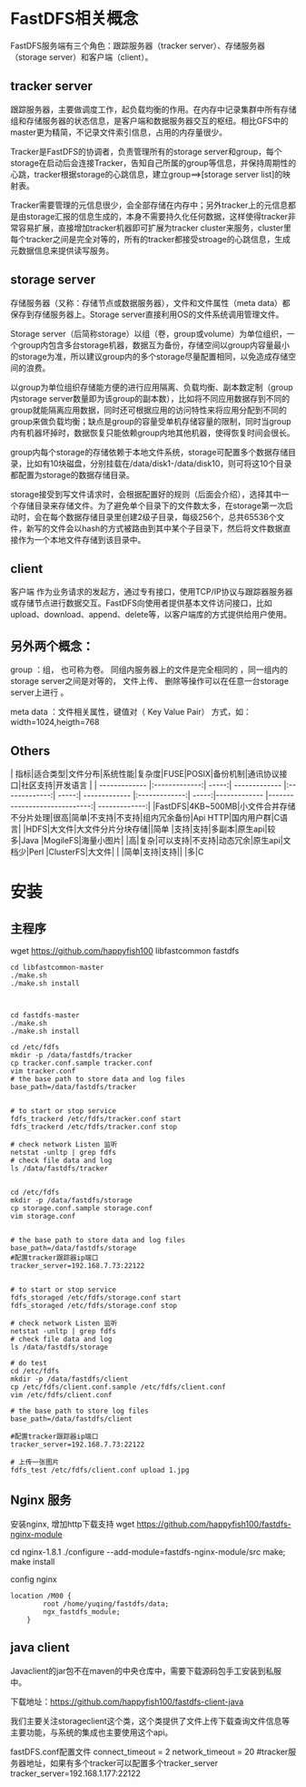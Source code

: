 # FastDFS相关概念
FastDFS服务端有三个角色：跟踪服务器（tracker server）、存储服务器（storage server）和客户端（client）。

## tracker server
跟踪服务器，主要做调度工作，起负载均衡的作用。在内存中记录集群中所有存储组和存储服务器的状态信息，是客户端和数据服务器交互的枢纽。相比GFS中的master更为精简，不记录文件索引信息，占用的内存量很少。

Tracker是FastDFS的协调者，负责管理所有的storage server和group，每个storage在启动后会连接Tracker，告知自己所属的group等信息，并保持周期性的心跳，tracker根据storage的心跳信息，建立group==>[storage server list]的映射表。

Tracker需要管理的元信息很少，会全部存储在内存中；另外tracker上的元信息都是由storage汇报的信息生成的，本身不需要持久化任何数据，这样使得tracker非常容易扩展，直接增加tracker机器即可扩展为tracker cluster来服务，cluster里每个tracker之间是完全对等的，所有的tracker都接受stroage的心跳信息，生成元数据信息来提供读写服务。


## storage server

存储服务器（又称：存储节点或数据服务器），文件和文件属性（meta data）都保存到存储服务器上。Storage server直接利用OS的文件系统调用管理文件。

Storage server（后简称storage）以组（卷，group或volume）为单位组织，一个group内包含多台storage机器，数据互为备份，存储空间以group内容量最小的storage为准，所以建议group内的多个storage尽量配置相同，以免造成存储空间的浪费。

以group为单位组织存储能方便的进行应用隔离、负载均衡、副本数定制（group内storage server数量即为该group的副本数），比如将不同应用数据存到不同的group就能隔离应用数据，同时还可根据应用的访问特性来将应用分配到不同的group来做负载均衡；缺点是group的容量受单机存储容量的限制，同时当group内有机器坏掉时，数据恢复只能依赖group内地其他机器，使得恢复时间会很长。

group内每个storage的存储依赖于本地文件系统，storage可配置多个数据存储目录，比如有10块磁盘，分别挂载在/data/disk1-/data/disk10，则可将这10个目录都配置为storage的数据存储目录。

storage接受到写文件请求时，会根据配置好的规则（后面会介绍），选择其中一个存储目录来存储文件。为了避免单个目录下的文件数太多，在storage第一次启动时，会在每个数据存储目录里创建2级子目录，每级256个，总共65536个文件，新写的文件会以hash的方式被路由到其中某个子目录下，然后将文件数据直接作为一个本地文件存储到该目录中。


## client
客户端 作为业务请求的发起方，通过专有接口，使用TCP/IP协议与跟踪器服务器或存储节点进行数据交互。FastDFS向使用者提供基本文件访问接口，比如upload、download、append、delete等，以客户端库的方式提供给用户使用。


## 另外两个概念：

group ：组， 也可称为卷。 同组内服务器上的文件是完全相同的 ，同一组内的storage server之间是对等的， 文件上传、 删除等操作可以在任意一台storage server上进行 。

meta data ：文件相关属性，键值对（ Key Value Pair） 方式，如：width=1024,heigth=768 



## Others

| 指标|适合类型|文件分布|系统性能|复杂度|FUSE|POSIX|备份机制|通讯协议接口|社区支持|开发语言 |
| ------------- |:-------------:| -----:| ------------- |:-------------:| -----:| ------------- |:-------------:| -----:|------------- |-----------------------------:| -------------:|
|FastDFS|4KB~500MB|小文件合并存储不分片处理|很高|简单|不支持|不支持|组内冗余备份|Api HTTP|国内用户群|C语言|
|HDFS|大文件|大文件分片分块存储||简单 |支持|支持|多副本|原生api|较多|Java
|MogileFS|海量小图片| |高|复杂|可以支持|不支持|动态冗余|原生api|文档少|Perl
|ClusterFS|大文件| | |简单|支持|支持|| |多|C

# 安装 

## 主程序
wget https://github.com/happyfish100
libfastcommon
fastdfs
 
```shell
cd libfastcommon-master
./make.sh
./make.sh install



cd fastdfs-master
./make.sh
./make.sh install

cd /etc/fdfs
mkdir -p /data/fastdfs/tracker
cp tracker.conf.sample tracker.conf
vim tracker.conf
# the base path to store data and log files
base_path=/data/fastdfs/tracker


# to start or stop service
fdfs_trackerd /etc/fdfs/tracker.conf start
fdfs_trackerd /etc/fdfs/tracker.conf stop

# check network Listen 监听
netstat -unltp | grep fdfs
# check file data and log
ls /data/fastdfs/tracker


cd /etc/fdfs
mkdir -p /data/fastdfs/storage
cp storage.conf.sample storage.conf
vim storage.conf


# the base path to store data and log files
base_path=/data/fastdfs/storage
#配置tracker跟踪器ip端口
tracker_server=192.168.7.73:22122


# to start or stop service
fdfs_storaged /etc/fdfs/storage.conf start
fdfs_storaged /etc/fdfs/storage.conf stop

# check network Listen 监听
netstat -unltp | grep fdfs
# check file data and log
ls /data/fastdfs/storage

# do test
cd /etc/fdfs
mkdir -p /data/fastdfs/client
cp /etc/fdfs/client.conf.sample /etc/fdfs/client.conf
vim /etc/fdfs/client.conf

# the base path to store log files
base_path=/data/fastdfs/client

#配置tracker跟踪器ip端口
tracker_server=192.168.7.73:22122

# 上传一张图片
fdfs_test /etc/fdfs/client.conf upload 1.jpg

``` 

## Nginx 服务
安装nginx, 增加http下载支持 wget https://github.com/happyfish100/fastdfs-nginx-module

cd nginx-1.8.1
./configure --add-module=fastdfs-nginx-module/src
make; make install

config nginx

    location /M00 {
            root /home/yuqing/fastdfs/data;
            ngx_fastdfs_module;
        }

## java client

Javaclient的jar包不在maven的中央仓库中，需要下载源码包手工安装到私服中。

下载地址：https://github.com/happyfish100/fastdfs-client-java

我们主要关注storageclient这个类，这个类提供了文件上传下载查询文件信息等主要功能，与系统的集成也主要使用这个api。
 
fastDFS.conf配置文件
    connect_timeout = 2
    network_timeout = 20
    #tracker服务器地址，如果有多个tracker可以配置多个tracker_server
    tracker_server=192.168.1.177:22122


